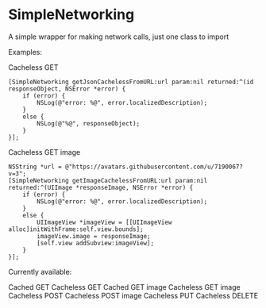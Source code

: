 # SimpleNetworking
A simple wrapper for making network calls, just one class to import

Examples:

Cacheless GET

    [SimpleNetworking getJsonCachelessFromURL:url param:nil returned:^(id responseObject, NSError *error) {
        if (error) {
            NSLog(@"error: %@", error.localizedDescription);
        }
        else {
            NSLog(@"%@", responseObject);
        }
    }];
    
Cacheless GET image

    NSString *url = @"https://avatars.githubusercontent.com/u/7190067?v=3";
    [SimpleNetworking getImageCachelessFromURL:url param:nil returned:^(UIImage *responseImage, NSError *error) {
        if (error) {
            NSLog(@"error: %@", error.localizedDescription);
        }
        else {
            UIImageView *imageView = [[UIImageView alloc]initWithFrame:self.view.bounds];
            imageView.image = responseImage;
            [self.view addSubview:imageView];
        }
    }];

Currently available:

Cached GET
Cacheless GET
Cached GET image
Cacheless GET image
Cacheless POST
Cacheless POST image
Cacheless PUT
Cacheless DELETE
